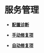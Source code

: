 # 服务管理<a name="asm_01_0029"></a>

-   **[配置诊断](配置诊断.md)**  

-   **[手动修复项](手动修复项.md)**  

-   **[自动修复项](自动修复项.md)**  


